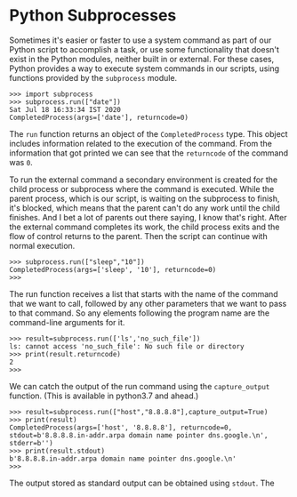 <h1> Python Subprocesses </h1>

Sometimes it's easier or faster to use a system command as part of our
Python script to accomplish a task, or use some functionality that doesn't exist
in the Python modules, neither built in or external.
For these cases, Python provides a way to execute system commands in our scripts,
using functions provided by the `subprocess` module.

```python3
>>> import subprocess
>>> subprocess.run(["date"])
Sat Jul 18 16:33:34 IST 2020
CompletedProcess(args=['date'], returncode=0)
```
The `run` function returns an object of the `CompletedProcess` type.
This object includes information related to the execution of the command.
From the information that got printed we can see that the `returncode` of
the command was `0`.

To run the external command a secondary environment is created for
the child process or subprocess where the command is executed.
While the parent process, which is our script,
is waiting on the subprocess to finish, it's blocked,
which means that the parent can't do any work until the child finishes.
And I bet a lot of parents out there saying, I know that's right.
After the external command completes its work, the child process exits and
the flow of control returns to the parent.
Then the script can continue with normal execution.

```python3
>>> subprocess.run(["sleep","10"])
CompletedProcess(args=['sleep', '10'], returncode=0)
>>> 
```

The run function receives a list that starts with the name of the command that
we want to call, followed by any other parameters that we want to pass to that command.
So any elements following the program name are the command-line arguments for it. 

```python3
>>> result=subprocess.run(['ls','no_such_file'])
ls: cannot access 'no_such_file': No such file or directory
>>> print(result.returncode)
2
>>> 
```
We can catch the output of the run command using the `capture_output` function.
(This is available in python3.7 and ahead.)

```python3
>>> result=subprocess.run(["host","8.8.8.8"],capture_output=True)
>>> print(result)
CompletedProcess(args=['host', '8.8.8.8'], returncode=0, stdout=b'8.8.8.8.in-addr.arpa domain name pointer dns.google.\n', stderr=b'')
>>> print(result.stdout)
b'8.8.8.8.in-addr.arpa domain name pointer dns.google.\n'
>>> 
```
The output stored as standard output can be obtained using `stdout`.
The       


